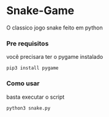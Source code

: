 # Snake-Game
O classico jogo snake feito em python
### Pre requisitos
você precisara ter o pygame instalado
```
pip3 install pygame
```
### Como usar
basta executar o script
```
python3 snake.py
```
